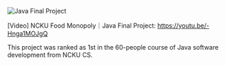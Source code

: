 ![Java Final Project](https://github.com/boboloiono/Jave-Monopoly/assets/62455939/088dd032-bdb4-4cae-bc3d-c2110856722b)

[Video] NCKU Food Monopoly｜Java Final Project: https://youtu.be/-Hnga1MOJgQ

This project was ranked as 1st in the 60-people course of Java software development from NCKU CS.
